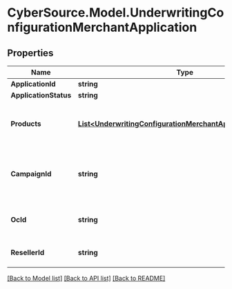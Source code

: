 # CyberSource.Model.UnderwritingConfigurationMerchantApplication
## Properties

Name | Type | Description | Notes
------------ | ------------- | ------------- | -------------
**ApplicationId** | **string** |  | [optional] 
**ApplicationStatus** | **string** |  | [optional] 
**Products** | [**List&lt;UnderwritingConfigurationMerchantApplicationProducts&gt;**](UnderwritingConfigurationMerchantApplicationProducts.md) | The product(s) that are being underwritten | 
**CampaignId** | **string** | Driver Campaign ID, identifies where the application came from | [optional] 
**OcId** | **string** | Offer CampaignID, used by Sales | [optional] 
**ResellerId** | **string** | ResellerID, used by Sales | [optional] 

[[Back to Model list]](../README.md#documentation-for-models) [[Back to API list]](../README.md#documentation-for-api-endpoints) [[Back to README]](../README.md)

